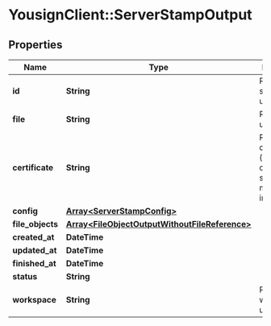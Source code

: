 # YousignClient::ServerStampOutput

## Properties
Name | Type | Description | Notes
------------ | ------------- | ------------- | -------------
**id** | **String** | Resource server stamp uri | 
**file** | **String** | Resource file uri | 
**certificate** | **String** | Resource certificate uri (please contact support for more informations) | 
**config** | [**Array&lt;ServerStampConfig&gt;**](ServerStampConfig.md) |  | [optional] 
**file_objects** | [**Array&lt;FileObjectOutputWithoutFileReference&gt;**](FileObjectOutputWithoutFileReference.md) |  | 
**created_at** | **DateTime** |  | 
**updated_at** | **DateTime** |  | 
**finished_at** | **DateTime** |  | 
**status** | **String** |  | 
**workspace** | **String** | Resource workspace uri | 


